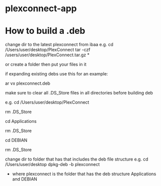 plexconnect-app
===============

# How to build a .deb

change dir to the latest plexconnect from ibaa e.g. cd /Users/user/desktop/PlexConnect
tar -czf /users/user/desktop/PlexConnect.tar.gz *

or create a folder then put your files in it

if expanding existing debs use this for an example:

ar vx plexconnect.deb

make sure to clear all .DS_Store files in all directories before building deb

e.g. cd /Users/user/desktop/PlexConnect

rm .DS_Store

cd Applications

rm .DS_Store

cd DEBIAN

rm .DS_Store

change dir to folder that has that includes the deb file structure e.g. cd /Users/user/desktop
dpkg-deb -b plexconnect

* where plexconnect is the folder that has the deb structure Applications and DEBIAN
